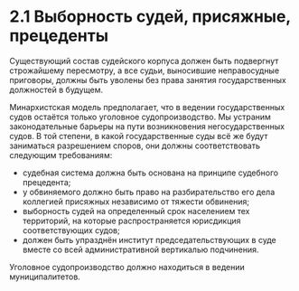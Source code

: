 # 2.1 Выборность судей, присяжные, прецеденты

Существующий состав судейского корпуса должен быть подвергнут строжайшему пересмотру, а все судьи, выносившие неправосудные приговоры, должны быть уволены без права занятия государственных должностей в будущем.

Минархистская модель предполагает, что в ведении государственных судов остаётся только уголовное судопроизводство. Мы устраним законодательные барьеры на пути возникновения негосударственных судов. В той степени, в какой государственные суды всё же будут заниматься разрешением споров, они должны соответствовать следующим требованиям:

* судебная система должна быть основана на принципе судебного прецедента;
* у обвиняемого должно быть право на разбирательство его дела коллегией присяжных независимо от тяжести обвинения;
* выборность судей на определенный срок населением тех территорий, на которые распространяется юрисдикция соответствующих судов;
* должен быть упразднён институт председательствующих в суде вместе со всей административной вертикалью подчинения.

Уголовное судопроизводство должно находиться в ведении муниципалитетов.


